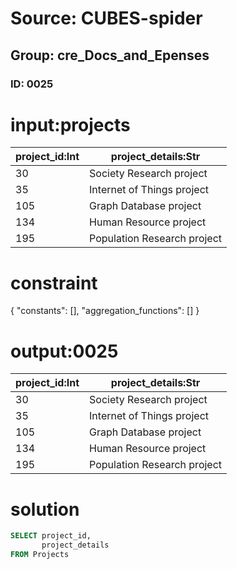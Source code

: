 # Source: CUBES-spider
## Group: cre_Docs_and_Epenses
### ID: 0025

# input:projects

| project_id:Int | project_details:Str |
|---|---|
| 30 | Society Research project |
| 35 | Internet of Things project |
| 105 | Graph Database project |
| 134 | Human Resource project |
| 195 | Population Research project |

# constraint

{
  "constants": [],
  "aggregation_functions": []
}

# output:0025

| project_id:Int | project_details:Str |
|---|---|
| 30 | Society Research project |
| 35 | Internet of Things project |
| 105 | Graph Database project |
| 134 | Human Resource project |
| 195 | Population Research project |

# solution

```sql
SELECT project_id,
       project_details
FROM Projects
```
